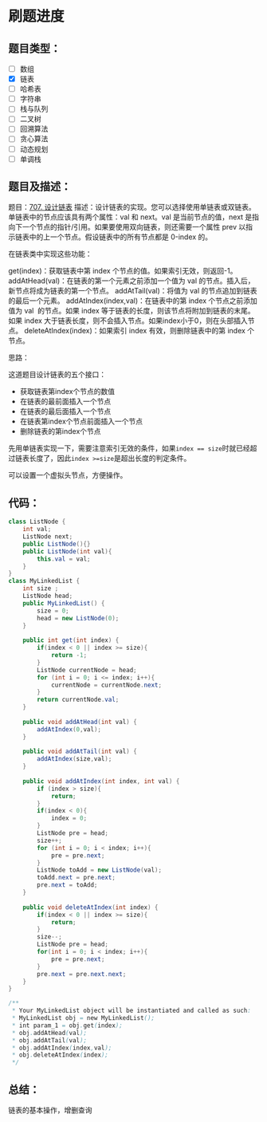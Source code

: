 # 刷题进度
## 题目类型：
- [ ] 数组
- [x] 链表
- [ ] 哈希表
- [ ] 字符串
- [ ] 栈与队列
- [ ] 二叉树
- [ ] 回溯算法
- [ ] 贪心算法
- [ ] 动态规划
- [ ] 单调栈

## 题目及描述：

题目：[707. 设计链表](https://leetcode-cn.com/problems/design-linked-list/)
描述：设计链表的实现。您可以选择使用单链表或双链表。单链表中的节点应该具有两个属性：val 和 next。val 是当前节点的值，next 是指向下一个节点的指针/引用。如果要使用双向链表，则还需要一个属性 prev 以指示链表中的上一个节点。假设链表中的所有节点都是 0-index 的。

在链表类中实现这些功能：

get(index)：获取链表中第 index 个节点的值。如果索引无效，则返回-1。
addAtHead(val)：在链表的第一个元素之前添加一个值为 val 的节点。插入后，新节点将成为链表的第一个节点。
addAtTail(val)：将值为 val 的节点追加到链表的最后一个元素。
addAtIndex(index,val)：在链表中的第 index 个节点之前添加值为 val  的节点。如果 index 等于链表的长度，则该节点将附加到链表的末尾。如果 index 大于链表长度，则不会插入节点。如果index小于0，则在头部插入节点。
deleteAtIndex(index)：如果索引 index 有效，则删除链表中的第 index 个节点。

思路：

这道题目设计链表的五个接口：

- 获取链表第index个节点的数值
- 在链表的最前面插入一个节点
- 在链表的最后面插入一个节点
- 在链表第index个节点前面插入一个节点
- 删除链表的第index个节点

先用单链表实现一下，需要注意索引无效的条件，如果`index == size`时就已经超过链表长度了，因此`index >=size`是超出长度的判定条件。

可以设置一个虚拟头节点，方便操作。

## 代码：
```java
class ListNode {
    int val;
    ListNode next;
    public ListNode(){}
    public ListNode(int val){
        this.val = val;
    }
}
class MyLinkedList {
    int size ;
    ListNode head;
    public MyLinkedList() {
        size = 0;
        head = new ListNode(0); 
    }
    
    public int get(int index) {
        if(index < 0 || index >= size){
            return -1;
        }
        ListNode currentNode = head;
        for (int i = 0; i <= index; i++){
            currentNode = currentNode.next;
        }
        return currentNode.val;
    }
    
    public void addAtHead(int val) {
        addAtIndex(0,val);
    }
    
    public void addAtTail(int val) {
        addAtIndex(size,val);
    }
    
    public void addAtIndex(int index, int val) {
        if (index > size){
            return;
        }
        if(index < 0){
            index = 0;
        }
        ListNode pre = head;
        size++;
        for (int i = 0; i < index; i++){
            pre = pre.next;
        }
        ListNode toAdd = new ListNode(val);
        toAdd.next = pre.next;
        pre.next = toAdd;
    }
    
    public void deleteAtIndex(int index) {
        if(index < 0 || index >= size){
            return;
        }
        size--;
        ListNode pre = head;
        for(int i = 0; i < index; i++){
            pre = pre.next;
        }
        pre.next = pre.next.next;
    }
}

/**
 * Your MyLinkedList object will be instantiated and called as such:
 * MyLinkedList obj = new MyLinkedList();
 * int param_1 = obj.get(index);
 * obj.addAtHead(val);
 * obj.addAtTail(val);
 * obj.addAtIndex(index,val);
 * obj.deleteAtIndex(index);
 */
```




## 总结：

链表的基本操作，增删查询